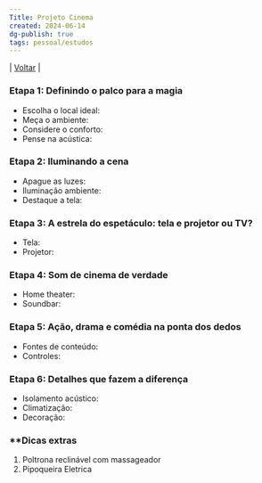 ```yaml
---
Title: Projeto Cinema
created: 2024-06-14
dg-publish: true
tags: pessoal/estudos
---
```

| [Voltar](index) |
### Etapa 1: Definindo o palco para a magia
- Escolha o local ideal:
- Meça o ambiente:
- Considere o conforto:
- Pense na acústica:
### Etapa 2: Iluminando a cena
- Apague as luzes:
- Iluminação ambiente:
- Destaque a tela:
### Etapa 3: A estrela do espetáculo: tela e projetor ou TV?
- Tela:
- Projetor:
### Etapa 4: Som de cinema de verdade
- Home theater:
- Soundbar:
### Etapa 5: Ação, drama e comédia na ponta dos dedos
- Fontes de conteúdo:
- Controles:
### Etapa 6: Detalhes que fazem a diferença
- Isolamento acústico:
- Climatização: 
- Decoração:
### **Dicas extras
1. Poltrona reclinável com massageador
2. Pipoqueira Eletrica
  